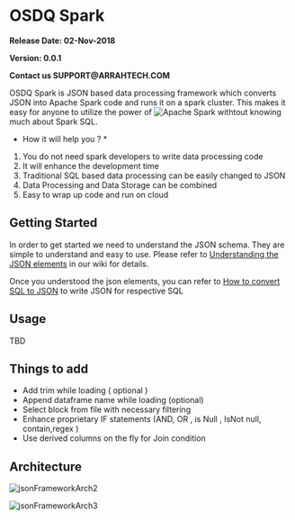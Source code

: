 # OSDQ Spark

__Release Date: 02-Nov-2018__

__Version: 0.0.1__

__Contact us SUPPORT@ARRAHTECH.COM__

OSDQ Spark is JSON based data processing framework which converts JSON into Apache Spark code and runs it on a spark cluster. This makes it easy for anyone to 
utilize the power of ![Apache Spark](https://spark.apache.org/) withtout knowing much about Spark SQL. 

* How it will help you ? *

1. You do not need spark developers to write data processing code
2. It will enhance the development time
3. Traditional SQL based data processing can be easily changed to JSON
4. Data Processing and Data Storage can be combined
5. Easy to wrap up code and run on cloud

## Getting Started

In order to get started we need to understand the JSON schema. They are simple to understand and easy to use.
Please refer to [Understanding the JSON elements](https://gitlab.com/arun-y/osdq-spark-framework/wikis/understanding-json-element) in our wiki for details.

Once you understood the json elements, you can refer to [How to convert SQL to JSON](https://gitlab.com/arun-y/osdq-spark-framework/wikis/how-to-convert-sql-to-json) to write JSON for respective SQL 


## Usage

TBD

## Things to add
 - Add trim while loading ( optional )
 - Append dataframe name while loading  (optional)
 - Select block from file with necessary filtering
 - Enhance proprietary IF statements  (AND, OR , is Null , IsNot null, contain,regex )
 - Use derived columns on the fly for Join condition


## Architecture

![jsonFrameworkArch2](/uploads/06ecbaa44cd2a5828758ff72f53a975f/jsonFrameworkArch2.png)


![jsonFrameworkArch3](/uploads/e484466cd2977c63b350e313305a58db/jsonFrameworkArch3.png)

